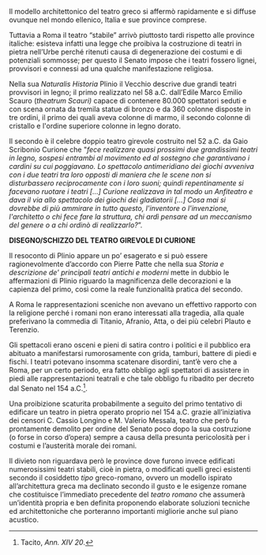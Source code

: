 Il modello architettonico del teatro greco si affermò rapidamente e si diffuse ovunque nel mondo ellenico, Italia e sue province comprese.

Tuttavia a Roma il teatro “stabile” arrivò piuttosto tardi rispetto alle province italiche: esisteva infatti una legge che proibiva la costruzione di teatri in pietra nell’Urbe perché ritenuti causa di degenerazione dei costumi e di potenziali sommosse; per questo il Senato impose che i teatri fossero lignei, provvisori e connessi ad una qualche manifestazione religiosa.

Nella sua _Naturalis Historia_ Plinio il Vecchio descrive due grandi teatri provvisori in legno; il primo realizzato nel 58 a.C. dall’Edile Marco Emilio Scauro (_theatrum Scauri)_ capace di contenere 80.000 spettatori seduti e con scena ornata da tremila statue di bronzo e da 360 colonne disposte in tre ordini, il primo dei quali aveva colonne di marmo, il secondo colonne di cristallo e l'ordine superiore colonne in legno dorato.

Il secondo è il celebre doppio teatro girevole costruito nel 52 a.C. da Gaio Scribonio Curione che "_fece realizzare quasi prossimi due grandissimi teatri in legno, sospesi entrambi al movimento ed al sostegno che garantivano i cardini su cui poggiavano. Lo spettacolo antimeridiano dei giochi avveniva con i due teatri tra loro opposti di maniera che le scene non si disturbassero reciprocamente con i loro suoni; quindi repentinamente si facevano ruotare i teatri […] Curione realizzava in tal modo un Anfiteatro e dava il via allo spettacolo dei giochi dei gladiatorii […] Cosa mai si dovrebbe di più ammirare in tutto questo, l'inventore o l'invenzione, l'architetto o chi fece fare la struttura, chi ardì pensare ad un meccanismo del genere o a chi ordinò di realizzarlo?_”.

**DISEGNO/SCHIZZO DEL TEATRO GIREVOLE DI CURIONE**

Il resoconto di Plinio appare un po’ esagerato e si può essere ragionevolmente d’accordo con Pierre Patte che nella sua _Storia e descrizione de' principali teatri antichi e moderni_ mette in dubbio le affermazioni di Plinio riguardo la magnificenza delle decorazioni e la capienza del primo, così come la reale funzionalità pratica del secondo.

A Roma le rappresentazioni sceniche non avevano un effettivo rapporto con la religione perché i romani non erano interessati alla tragedia, alla quale preferivano la commedia di Titanio, Afranio, Atta, o dei più celebri Plauto e Terenzio.

Gli spettacoli erano osceni e pieni di satira contro i politici e il pubblico era abituato a manifestarsi rumorosamente con grida, tamburi, battere di piedi e fischi. I teatri potevano insomma scatenare disordini, tant’è vero che a Roma, per un certo periodo, era fatto obbligo agli spettatori di assistere in piedi alle rappresentazioni teatrali e che tale obbligo fu ribadito per decreto dal Senato nel 154 a.C.[^1].

Una proibizione scaturita probabilmente a seguito del primo tentativo di edificare un teatro in pietra operato proprio nel 154 a.C. grazie all’iniziativa dei censori C. Cassio Longino e M. Valerio Messala, teatro che però fu prontamente demolito per ordine del Senato poco dopo la sua costruzione (o forse in corso d’opera) sempre a causa della presunta pericolosità per i costumi e l’austerità morale dei romani.

Il divieto non riguardava però le province dove furono invece edificati numerosissimi teatri stabili, cioè in pietra, o modificati quelli greci esistenti secondo il cosiddetto _tipo_ greco-romano, ovvero un modello ispirato all’architettura greca ma declinato secondo il gusto e le esigenze romane che costituisce l’immediato precedente del _teatro romano_ che assumerà un’identità propria e ben definita proponendo elaborate soluzioni tecniche ed architettoniche che porteranno importanti migliorie anche sul piano acustico.

[^1]: Tacito, _Ann. XIV 20_.